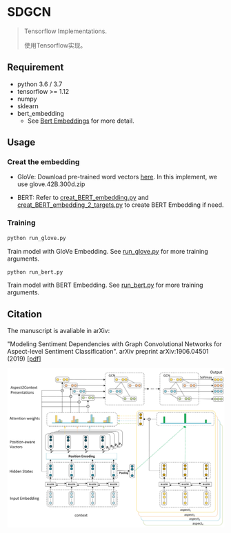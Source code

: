 # SDGCN
 
> Tensorflow Implementations.
>
>
> 使用Tensorflow实现。

## Requirement
* python 3.6 / 3.7
* tensorflow >= 1.12
* numpy 
* sklearn 
* bert_embedding
  * See [Bert Embeddings](https://github.com/imgarylai/bert-embedding) for more detail.


## Usage
### Creat the embedding
* GloVe: Download pre-trained word vectors [here](https://github.com/stanfordnlp/GloVe#download-pre-trained-word-vectors). In this implement, we use glove.42B.300d.zip

* BERT: Refer to [creat_BERT_embedding.py](./data/creat_BERT_embedding.py) and [creat_BERT_embedding_2_targets.py](./data/creat_BERT_embedding_2_targets.py) to create BERT Embedding if need.

### Training

```sh
python run_glove.py 
```
Train model with GloVe Embedding. See [run_glove.py](./run_glove.py) for more training arguments.

```sh
python run_bert.py 
```
Train model with BERT Embedding. See [run_bert.py](./run_bert.py) for more training arguments. 
## Citation
The manuscript is avaliable in arXiv:

 "Modeling Sentiment Dependencies with Graph Convolutional Networks for Aspect-level Sentiment Classification". arXiv preprint arXiv:1906.04501 (2019) [[pdf]](https://arxiv.org/pdf/1906.04501.pdf)

![sdgcn_img](assets/sdgcn.jpg)

